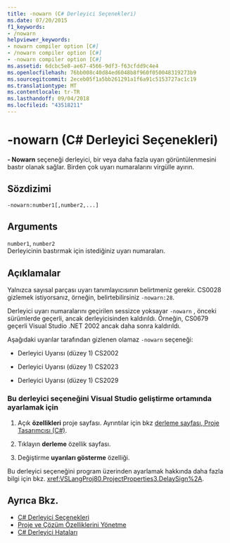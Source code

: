 ```yaml
---
title: -nowarn (C# Derleyici Seçenekleri)
ms.date: 07/20/2015
f1_keywords:
- /nowarn
helpviewer_keywords:
- nowarn compiler option [C#]
- /nowarn compiler option [C#]
- -nowarn compiler option [C#]
ms.assetid: 6dcbc5e8-ae67-4566-9df3-f63cfdd9c4e4
ms.openlocfilehash: 76bb008c40d84ed6048b8f960f050048319273b9
ms.sourcegitcommit: 2eceb05f1a5bb261291a1f6a91c5153727ac1c19
ms.translationtype: MT
ms.contentlocale: tr-TR
ms.lasthandoff: 09/04/2018
ms.locfileid: "43518211"
---
```

# <a name="-nowarn-c-compiler-options"></a>-nowarn (C# Derleyici Seçenekleri)
**- Nowarn** seçeneği derleyici, bir veya daha fazla uyarı görüntülenmesini bastır olanak sağlar. Birden çok uyarı numaralarını virgülle ayırın.  
  
## <a name="syntax"></a>Sözdizimi  
  
```console  
-nowarn:number1[,number2,...]  
```  
  
## <a name="arguments"></a>Arguments  
 `number1`, `number2`  
 Derleyicinin bastırmak için istediğiniz uyarı numaraları.  
  
## <a name="remarks"></a>Açıklamalar  
 Yalnızca sayısal parçası uyarı tanımlayıcısının belirtmeniz gerekir. CS0028 gizlemek istiyorsanız, örneğin, belirtebilirsiniz `-nowarn:28`.  
  
 Derleyici uyarı numaralarını geçirilen sessizce yoksayar `-nowarn` , önceki sürümlerde geçerli, ancak derleyicisinden kaldırıldı. Örneğin, CS0679 geçerli Visual Studio .NET 2002 ancak daha sonra kaldırıldı.  
  
 Aşağıdaki uyarılar tarafından gizlenen olamaz `-nowarn` seçeneği:  
  
-   Derleyici Uyarısı (düzey 1) CS2002  
  
-   Derleyici Uyarısı (düzey 1) CS2023  
  
-   Derleyici Uyarısı (düzey 1) CS2029  
  
### <a name="to-set-this-compiler-option-in-the-visual-studio-development-environment"></a>Bu derleyici seçeneğini Visual Studio geliştirme ortamında ayarlamak için  
  
1.  Açık **özellikleri** proje sayfası. Ayrıntılar için bkz [derleme sayfası, Proje Tasarımcısı (C#)](/visualstudio/ide/reference/build-page-project-designer-csharp).  
  
2.  Tıklayın **derleme** özellik sayfası.  
  
3.  Değiştirme **uyarıları gösterme** özelliği.  
  
 Bu derleyici seçeneğini program üzerinden ayarlamak hakkında daha fazla bilgi için bkz. <xref:VSLangProj80.ProjectProperties3.DelaySign%2A>.  
  
## <a name="see-also"></a>Ayrıca Bkz.  

- [C# Derleyici Seçenekleri](../../../csharp/language-reference/compiler-options/index.md)  
- [Proje ve Çözüm Özelliklerini Yönetme](/visualstudio/ide/managing-project-and-solution-properties)  
- [C# Derleyici Hataları](../../../csharp/language-reference/compiler-messages/index.md)
